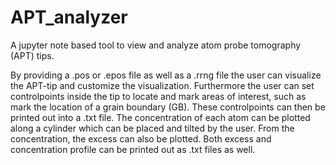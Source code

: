 # APT_analyzer
A jupyter note based tool to view and analyze atom probe tomography (APT) tips.

By providing a .pos or .epos file as well as a .rrng file the user can visualize the APT-tip and customize the visualization. Furthermore the user can set controlpoints inside the tip to locate and mark areas of interest, such as mark the location of a grain boundary (GB). These controlpoints can then be printed out into a .txt file. The concentration of each atom can be plotted along a cylinder which can be placed and tilted by the user. From the concentration, the excess can also be plotted. Both excess and concentration profile can be printed out as .txt files as well. 
